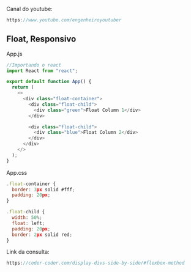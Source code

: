 Canal do youtube:

```js
https://www.youtube.com/engenheiroyoutuber
```

## Float, Responsivo

App.js

```js
//Importando o react
import React from "react";

export default function App() {
  return (
    <>
      <div class="float-container">
        <div class="float-child">
          <div class="green">Float Column 1</div>
        </div>

        <div class="float-child">
          <div class="blue">Float Column 2</div>
        </div>
      </div>
    </>
  );
}
```

App.css

```js
.float-container {
  border: 3px solid #fff;
  padding: 20px;
}

.float-child {
  width: 50%;
  float: left;
  padding: 20px;
  border: 2px solid red;
}
```

Link da consulta:

```js
https://coder-coder.com/display-divs-side-by-side/#flexbox-method
```
